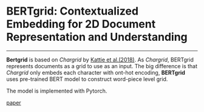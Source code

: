 # BERTgrid: Contextualized Embedding for 2D Document Representation and Understanding
------
  **Bertgrid** is based on *Chargrid* by [Kattie et al.(2018)](https://arxiv.org/abs/1809.08799). As *Chargrid*, BERTgrid represents documents as a grid to use as an input. The big difference is that *Chargrid* only embeds each character with ont-hot encoding, **BERTgrid** uses pre-trained BERT model to construct word-piece level grid.

The model is implemented with Pytorch.

[paper](https://arxiv.org/abs/1909.04948)

